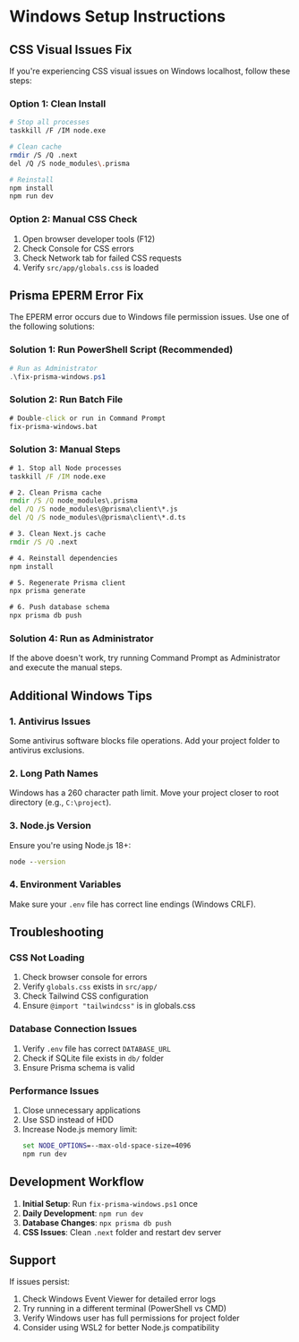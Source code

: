 # Windows Setup Instructions

## CSS Visual Issues Fix

If you're experiencing CSS visual issues on Windows localhost, follow these steps:

### Option 1: Clean Install
```bash
# Stop all processes
taskkill /F /IM node.exe

# Clean cache
rmdir /S /Q .next
del /Q /S node_modules\.prisma

# Reinstall
npm install
npm run dev
```

### Option 2: Manual CSS Check
1. Open browser developer tools (F12)
2. Check Console for CSS errors
3. Check Network tab for failed CSS requests
4. Verify `src/app/globals.css` is loaded

## Prisma EPERM Error Fix

The EPERM error occurs due to Windows file permission issues. Use one of the following solutions:

### Solution 1: Run PowerShell Script (Recommended)
```powershell
# Run as Administrator
.\fix-prisma-windows.ps1
```

### Solution 2: Run Batch File
```cmd
# Double-click or run in Command Prompt
fix-prisma-windows.bat
```

### Solution 3: Manual Steps
```cmd
# 1. Stop all Node processes
taskkill /F /IM node.exe

# 2. Clean Prisma cache
rmdir /S /Q node_modules\.prisma
del /Q /S node_modules\@prisma\client\*.js
del /Q /S node_modules\@prisma\client\*.d.ts

# 3. Clean Next.js cache
rmdir /S /Q .next

# 4. Reinstall dependencies
npm install

# 5. Regenerate Prisma client
npx prisma generate

# 6. Push database schema
npx prisma db push
```

### Solution 4: Run as Administrator
If the above doesn't work, try running Command Prompt as Administrator and execute the manual steps.

## Additional Windows Tips

### 1. Antivirus Issues
Some antivirus software blocks file operations. Add your project folder to antivirus exclusions.

### 2. Long Path Names
Windows has a 260 character path limit. Move your project closer to root directory (e.g., `C:\project`).

### 3. Node.js Version
Ensure you're using Node.js 18+:
```cmd
node --version
```

### 4. Environment Variables
Make sure your `.env` file has correct line endings (Windows CRLF).

## Troubleshooting

### CSS Not Loading
1. Check browser console for errors
2. Verify `globals.css` exists in `src/app/`
3. Check Tailwind CSS configuration
4. Ensure `@import "tailwindcss"` is in globals.css

### Database Connection Issues
1. Verify `.env` file has correct `DATABASE_URL`
2. Check if SQLite file exists in `db/` folder
3. Ensure Prisma schema is valid

### Performance Issues
1. Close unnecessary applications
2. Use SSD instead of HDD
3. Increase Node.js memory limit:
   ```cmd
   set NODE_OPTIONS=--max-old-space-size=4096
   npm run dev
   ```

## Development Workflow

1. **Initial Setup**: Run `fix-prisma-windows.ps1` once
2. **Daily Development**: `npm run dev`
3. **Database Changes**: `npx prisma db push`
4. **CSS Issues**: Clean `.next` folder and restart dev server

## Support

If issues persist:
1. Check Windows Event Viewer for detailed error logs
2. Try running in a different terminal (PowerShell vs CMD)
3. Verify Windows user has full permissions for project folder
4. Consider using WSL2 for better Node.js compatibility